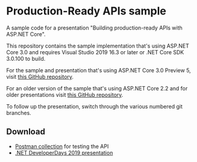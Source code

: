 # Production-Ready APIs sample

A sample code for a presentation "Building production-ready APIs with ASP.NET Core".

This repository contains the sample implementation that's using ASP.NET Core 3.0 and requires Visual Studio 2019 16.3 or later or .NET Core SDK 3.0.100 to build. 

For the sample and presentation that's using ASP.NET Core 3.0 Preview 5, visit [this GitHub repository](https://github.com/miroslavpopovic/production-ready-apis-sample-3.0).

For an older version of the sample that's using ASP.NET Core 2.2 and for older presentations visit [this GitHub repository](https://github.com/miroslavpopovic/production-ready-apis-sample-2.2).

To follow up the presentation, switch through the various numbered git branches.

## Download

- [Postman collection](board-games-api-postman-collection.json) for testing the API
- [.NET DeveloperDays 2019 presentation](dotnet-developer-days-production-ready-apis.pptx)
